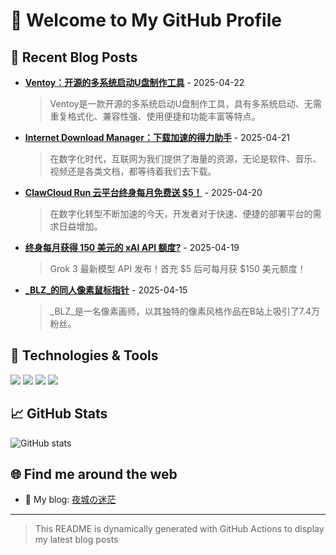 # 👋 Welcome to My GitHub Profile

## 📝 Recent Blog Posts
<!-- The recent posts from my blog will be automatically updated -->

<!-- BLOG-POST-LIST:START -->
- [**Ventoy：开源的多系统启动U盘制作工具**](https://ninblog.ycstation.work/post/25042201/) - 2025-04-22
  > Ventoy是一款开源的多系统启动U盘制作工具，具有多系统启动、无需重复格式化、兼容性强、使用便捷和功能丰富等特点。
- [**Internet Download Manager：下载加速的得力助手**](https://ninblog.ycstation.work/post/25042101/) - 2025-04-21
  > 在数字化时代，互联网为我们提供了海量的资源，无论是软件、音乐、视频还是各类文档，都等待着我们去下载。
- [**ClawCloud Run 云平台终身每月免费送 $5！**](https://ninblog.ycstation.work/post/25042001/) - 2025-04-20
  > 在数字化转型不断加速的今天，开发者对于快速、便捷的部署平台的需求日益增加。
- [**终身每月获得 150 美元的 xAI API 额度?**](https://ninblog.ycstation.work/post/25041901/) - 2025-04-19
  > Grok 3 最新模型 API 发布！首充 $5 后可每月获 $150 美元额度！
- [**_BLZ_的同人像素鼠标指针**](https://ninblog.ycstation.work/post/25041501/) - 2025-04-15
  > _BLZ_是一名像素画师，以其独特的像素风格作品在B站上吸引了7.4万粉丝。

<!-- BLOG-POST-LIST:END -->

## 🔧 Technologies & Tools
<!-- You can customize this section with your skills and tools -->
![](https://img.shields.io/badge/Code-JavaScript-informational?style=flat&logo=javascript&logoColor=white&color=2bbc8a)
![](https://img.shields.io/badge/Code-Python-informational?style=flat&logo=python&logoColor=white&color=2bbc8a)
![](https://img.shields.io/badge/OS-Linux-informational?style=flat&logo=linux&logoColor=white&color=2bbc8a)
![](https://img.shields.io/badge/Editor-VSCode-informational?style=flat&logo=visual-studio-code&logoColor=white&color=2bbc8a)

## 📈 GitHub Stats
<!-- You can add GitHub stats using GitHub README stats -->
![GitHub stats](https://github-readme-stats.vercel.app/api?username=YOURUSERNAME&show_icons=true&theme=tokyonight)

## 🌐 Find me around the web
- 📝 My blog: [夜城の迷茫](https://ninblog.ycstation.work/)
<!-- Add your other social media links here -->

---

> This README is dynamically generated with GitHub Actions to display my latest blog posts